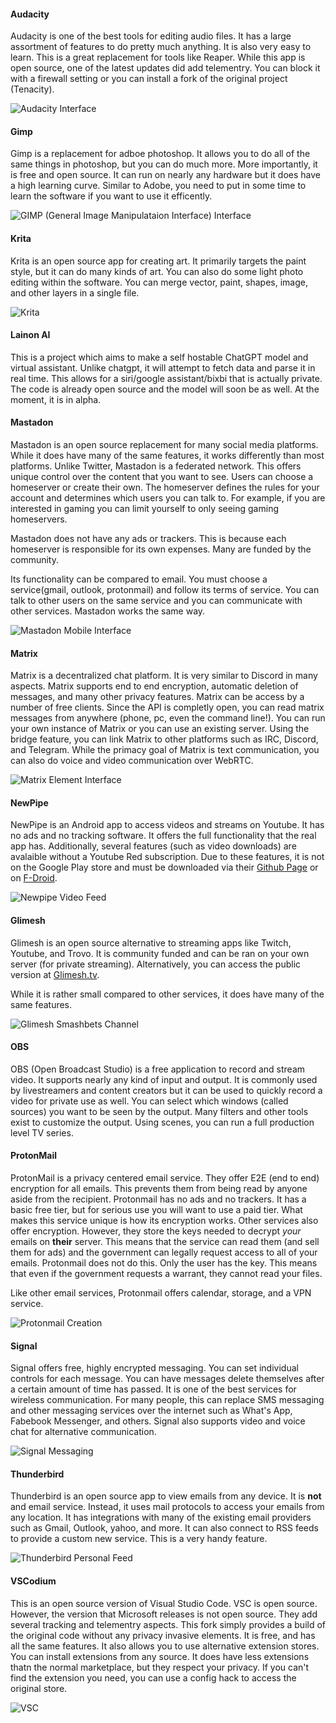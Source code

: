 #### Audacity

Audacity is one of the best tools for editing audio files. It has a large assortment of features to do pretty much anything. It is also very easy to learn. This is a great replacement for tools like Reaper. While this app is open source, one of the latest updates did add telementry. You can block it with a firewall setting or you can install a fork of the original project (Tenacity).

![Audacity Interface](/assets/img/audacity.png)

#### Gimp

Gimp is a replacement for adboe photoshop. It allows you to do all of the same things in photoshop, but you can do much more. More importantly, it is free and open source. It can run on nearly any hardware but it does have a high learning curve. Similar to Adobe, you need to put in some time to learn the software if you want to use it efficently.

![GIMP (General Image Manipulataion Interface) Interface](/assets/img/gimp.png)

#### Krita

Krita is an open source app for creating art. It primarily targets the paint style, but it can do many kinds of art. You can also do some light photo editing within the software. You can merge vector, paint, shapes, image, and other layers in a single file.

![Krita](/assets/img/krita.png)

#### Lainon AI

This is a project which aims to make a self hostable ChatGPT model and virtual assistant. Unlike chatgpt, it will attempt to fetch data and parse it in real time. This allows for a siri/google assistant/bixbi that is actually private. The code is already open source and the model will soon be as well. At the moment, it is in alpha.

#### Mastadon

Mastadon is an open source replacement for many social media platforms. While it does have many of the same features, it works differently than most platforms. Unlike Twitter, Mastadon is a federated network. This offers unique control over the content that you want to see. Users can choose a homeserver or create their own. The homeserver defines the rules for your account and determines which users you can talk to. For example, if you are interested in gaming you can limit yourself to only seeing gaming homeservers.

Mastadon does not have any ads or trackers. This is because each homeserver is responsible for its own expenses. Many are funded by the community.

Its functionality can be compared to email. You must choose a service(gmail, outlook, protonmail) and follow its terms of service. You can talk to other users on the same service and you can communicate with other services. Mastadon works the same way.

![Mastadon Mobile Interface](/assets/img/mastadon.webp)

#### Matrix

Matrix is a decentralized chat platform. It is very similar to Discord in many aspects. Matrix supports end to end encryption, automatic deletion of messages, and many other privacy features. Matrix can be access by a number of free clients. Since the API is completly open, you can read matrix messages from anywhere (phone, pc, even the command line!). You can run your own instance of Matrix or you can use an existing server. Using the bridge feature, you can link Matrix to other platforms such as IRC, Discord, and Telegram. While the primacy goal of Matrix is text communication, you can also do voice and video communication over WebRTC.

![Matrix Element Interface](/assets/img/matrix.png)

#### NewPipe

NewPipe is an Android app to access videos and streams on Youtube. It has no ads and no tracking software. It offers the full functionality that the real app has. Additionally, several features (such as video downloads) are avalaible without a Youtube Red subscription. Due to these features, it is not on the Google Play store and must be downloaded via their [Github Page](https://github.com/TeamNewPipe/NewPipe/releases) or on [F-Droid](https://f-droid.org/packages/org.schabi.newpipe/).

![Newpipe Video Feed](/assets/img/newpipe.png)

#### Glimesh

Glimesh is an open source alternative to streaming apps like Twitch, Youtube, and Trovo. It is community funded and can be ran on your own server (for private streaming). Alternatively, you can access the public version at [Glimesh.tv](https://glimesh.tv).

While it is rather small compared to other services, it does have many of the same features.

![Glimesh Smashbets Channel](/assets/img/glimesh.png)

#### OBS

OBS (Open Broadcast Studio) is a free application to record and stream video. It supports nearly any kind of input and output. It is commonly used by livestreamers and content creators but it can be used to quickly record a video for private use as well. You can select which windows (called sources) you want to be seen by the output. Many filters and other tools exist to customize the output. Using scenes, you can run a full production level TV series.

#### ProtonMail

ProtonMail is a privacy centered email service. They offer E2E (end to end) encryption for all emails. This prevents them from being read by anyone aside from the recipient. Protonmail has no ads and no trackers. It has a basic free tier, but for serious use you will want to use a paid tier. What makes this service unique is how its encryption works. Other services also offer encryption. However, they store the keys needed to decrypt *your* emails on **their** server. This means that the service can read them (and sell them for ads) and the government can legally request access to all of your emails. Protonmail does not do this. Only the user has the key. This means that even if the government requests a warrant, they cannot read your files.

Like other email services, Protonmail offers calendar, storage, and a VPN service.

![Protonmail Creation](/assets/img/protonmail.png)

#### Signal

Signal offers free, highly encrypted messaging. You can set individual controls for each message. You can have messages delete themselves after a certain amount of time has passed. It is one of the best services for wireless communication. For many people, this can replace SMS messaging and other messaging services over the internet such as What's App, Fabebook Messenger, and others. Signal also supports video and voice chat for alternative communication.

![Signal Messaging](/assets/img/signal.png)

#### Thunderbird

Thunderbird is an open source app to view emails from any device. It is **not** and email service. Instead, it uses mail protocols to access your emails from any location. It has integrations with many of the existing email providers such as Gmail, Outlook, yahoo, and more. It can also connect to RSS feeds to provide a custom new service. This is a very handy feature.

![Thunderbird Personal Feed](/assets/img/thunderbird.png)

#### VSCodium

This is an open source version of Visual Studio Code. VSC is open source. However, the version that Microsoft releases is not open source. They add several tracking and telementry aspects. This fork simply provides a build of the original code without any privacy invasive elements. It is free, and has all the same features. It also allows you to use alternative extension stores. You can install extensions from any source. It does have less extensions thatn the normal marketplace, but they respect your privacy. If you can't find the extension you need, you can use a config hack to access the original store.

![VSC](/assets/img/vscodium.png)